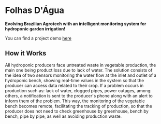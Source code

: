 # Folhas D'Água

**Evolving Brazilian Agrotech with an intelligent monitoring system for hydroponic garden irrigation!**

You can find a project demo [here](https://drive.google.com/file/d/1BqdqFqdoJy2wNaaldj5N_QZmie8lVhB1/view?usp=sharing "Projeto Folhas D'Água")

## How it Works

All hydroponic producers face untreated waste in vegetable production, the main one being product loss due to lack of water. The solution consists of the idea of two sensors monitoring the water flow at the inlet and outlet of a hydroponic bench, showing real-time values in the system so that the producer can access data related to their crop. If a problem occurs in production such as: lack of water, clogged pipes, power outages, among others, a notification is sent to the producer's phone along with an alert to inform them of the problem. This way, the monitoring of the vegetable bench becomes remote, facilitating the tracking of production, so that the producer does not need to check greenhouse by greenhouse, bench by bench, pipe by pipe, as well as avoiding production waste.
